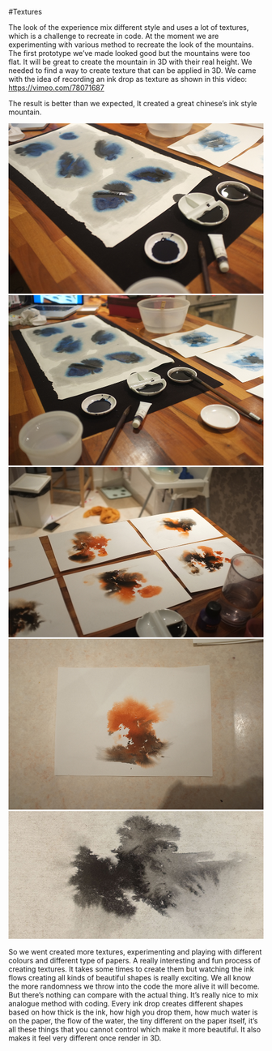 #Textures

The look of the experience mix different style and uses a lot of textures, which is a challenge to recreate in code. At the moment we are experimenting with various method to recreate the look of the mountains. The first prototype we’ve made looked good but the mountains were too flat. It will be great to create the mountain in 3D with their real height. We needed to find a way to create texture that can be applied in 3D. We came with the idea of recording an ink drop as texture as shown in this video: https://vimeo.com/78071687

The result is better than we expected, It created a great chinese’s ink style mountain.

![Example Image](project_images/Texture_ink/01.JPG?raw=true "Example Image")
![Example Image](project_images/Texture_ink/02.JPG?raw=true "Example Image")
![Example Image](project_images/Texture_ink/03.JPG?raw=true "Example Image")
![Example Image](project_images/Texture_ink/04.JPG?raw=true "Example Image")
![Example Image](project_images/Texture_ink/inkDrops33.jpg?raw=true "Example Image")

So we went created more textures, experimenting and playing with different colours and different type of papers. A really interesting and fun process of creating textures. It takes some times to create them but watching the ink flows creating all kinds of beautiful shapes is really exciting. We all know the more randomness we throw into the code the more alive it will become. But there’s nothing can compare with the actual thing. It’s really nice to mix analogue method with coding. Every ink drop creates different shapes based on how thick is the ink, how high you drop them, how much water is on the paper, the flow of the water, the tiny different on the paper itself, it’s all these things that you cannot control which make it more beautiful. It also makes it feel very different once render in 3D.

